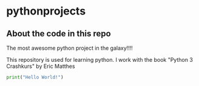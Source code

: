 # pythonprojects

## About the code in this repo

The most awesome python project in the galaxy!!!!


This repository is used for learning python.
I work with the book "Python 3 Crashkurs" by Eric Matthes

```python
print("Hello World!")
```
